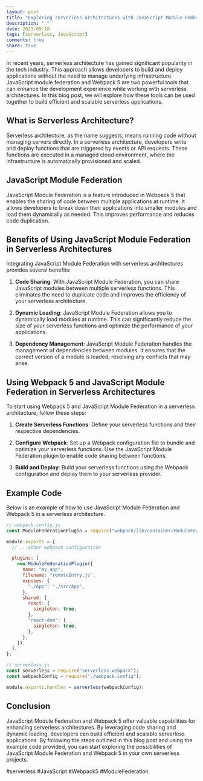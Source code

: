 ```yaml
---
layout: post
title: "Exploring serverless architectures with JavaScript Module Federation and Webpack 5"
description: " "
date: 2023-09-18
tags: [serverless, JavaScript]
comments: true
share: true
---
```


In recent years, serverless architecture has gained significant popularity in the tech industry. This approach allows developers to build and deploy applications without the need to manage underlying infrastructure. JavaScript module federation and Webpack 5 are two powerful tools that can enhance the development experience while working with serverless architectures. In this blog post, we will explore how these tools can be used together to build efficient and scalable serverless applications.

## What is Serverless Architecture?

Serverless architecture, as the name suggests, means running code without managing servers directly. In a serverless architecture, developers write and deploy functions that are triggered by events or API requests. These functions are executed in a managed cloud environment, where the infrastructure is automatically provisioned and scaled.

## JavaScript Module Federation

JavaScript Module Federation is a feature introduced in Webpack 5 that enables the sharing of code between multiple applications at runtime. It allows developers to break down their applications into smaller modules and load them dynamically as needed. This improves performance and reduces code duplication.

## Benefits of Using JavaScript Module Federation in Serverless Architectures

Integrating JavaScript Module Federation with serverless architectures provides several benefits:

1. **Code Sharing**: With JavaScript Module Federation, you can share JavaScript modules between multiple serverless functions. This eliminates the need to duplicate code and improves the efficiency of your serverless architecture.

2. **Dynamic Loading**: JavaScript Module Federation allows you to dynamically load modules at runtime. This can significantly reduce the size of your serverless functions and optimize the performance of your applications.

3. **Dependency Management**: JavaScript Module Federation handles the management of dependencies between modules. It ensures that the correct version of a module is loaded, resolving any conflicts that may arise.

## Using Webpack 5 and JavaScript Module Federation in Serverless Architectures

To start using Webpack 5 and JavaScript Module Federation in a serverless architecture, follow these steps:

1. **Create Serverless Functions**: Define your serverless functions and their respective dependencies.

2. **Configure Webpack**: Set up a Webpack configuration file to bundle and optimize your serverless functions. Use the JavaScript Module Federation plugin to enable code sharing between functions.

3. **Build and Deploy**: Build your serverless functions using the Webpack configuration and deploy them to your serverless provider.

## Example Code

Below is an example of how to use JavaScript Module Federation and Webpack 5 in a serverless architecture.

```javascript
// webpack.config.js
const ModuleFederationPlugin = require("webpack/lib/container/ModuleFederationPlugin");

module.exports = {
  // ...other webpack configuration

  plugins: [
    new ModuleFederationPlugin({
      name: "my_app",
      filename: "remoteEntry.js",
      exposes: {
        "./App": "./src/App",
      },
      shared: {
        react: {
          singleton: true,
        },
        "react-dom": {
          singleton: true,
        },
      },
    }),
  ],
};
```

```javascript
// serverless.js
const serverless = require("serverless-webpack");
const webpackConfig = require("./webpack.config");

module.exports.handler = serverless(webpackConfig);
```

## Conclusion

JavaScript Module Federation and Webpack 5 offer valuable capabilities for enhancing serverless architectures. By leveraging code sharing and dynamic loading, developers can build efficient and scalable serverless applications. By following the steps outlined in this blog post and using the example code provided, you can start exploring the possibilities of JavaScript Module Federation and Webpack 5 in your own serverless projects.

#serverless #JavaScript #Webpack5 #ModuleFederation